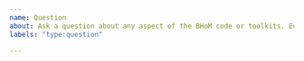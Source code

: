 ```yaml
---
name: Question
about: Ask a question about any aspect of the BHoM code or toolkits. Equally do feel free to reach out on Slack with queries and for wider discussions. Link and open invite can be found on https://bhom.xyz
labels: "type:question"

---
```

<!-- PLEASE ENSURE YOU REVIEW THE CONTENT OF EACH ISSUE CAREFULLY, INCLUDING SUBSEQUENT COMMENTS BY YOURSELF OR OTHERS. -->
<!-- IN PARTICULAR PLEASE ENSURE THAT SENSITIVE OR INAPPROPRIATE INFORMATION IS NOT UPLOADED -->


<!-- If you would like to ask a question on Slack you can find a link and open invite on https://bhom.xyz -->